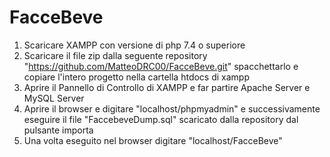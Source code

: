 # FacceBeve

1. Scaricare XAMPP con versione di php 7.4 o superiore
2. Scaricare il file zip dalla seguente repository "https://github.com/MatteoDRC00/FacceBeve.git" spacchettarlo e copiare l'intero progetto nella cartella htdocs di xampp
4. Aprire il Pannello di Controllo di XAMPP e far partire Apache Server e MySQL Server
5. Aprire il browser e digitare "localhost/phpmyadmin" e successivamente eseguire il file "FaccebeveDump.sql" scaricato dalla repository dal pulsante importa
6. Una volta eseguito nel browser digitare "localhost/FacceBeve"
